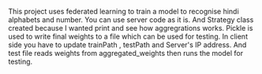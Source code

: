 This project uses federated learning to train a model to recognise hindi alphabets and number.
You can use server code as it is. And Strategy class created because I wanted print and see how aggregrations works.
Pickle is used to write final weights to a file which can be used for testing.
In client side you have to update  trainPath , testPath and Server's IP address.
And test file reads weights from aggregated_weights then runs the model for testing.
